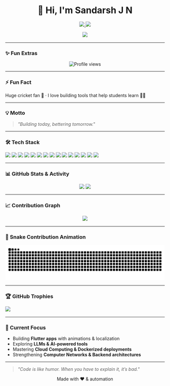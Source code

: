<h1 align="center">👋 Hi, I'm Sandarsh J N</h1>

<p align="center">
  <a href="mailto:sandarshjn18@gmail.com">
    <img src="https://img.shields.io/badge/Email-sandarshjn18%40gmail.com-red?style=for-the-badge&logo=gmail" />
  </a>
  <a href="https://www.linkedin.com/in/sandarsh-jn">
    <img src="https://img.shields.io/badge/LinkedIn-Sandarsh%20J%20N-blue?style=for-the-badge&logo=linkedin" />
  </a>
</p>

<p align="center">
  <img src="https://readme-typing-svg.herokuapp.com?size=24&duration=4000&color=F75C7E&center=true&vCenter=true&width=600&lines=Hi+I'm+Sandarsh+J+N;Flutter+Developer;AI+Enthusiast;Cloud+Explorer;Full+Stack+Developer" />
</p>

---
### ✨ Fun Extras
<p align="center">
  <img src="https://komarev.com/ghpvc/?username=Sandarsh18&color=brightgreen" alt="Profile views"/>
</p>

---
### ⚡ Fun Fact
Huge cricket fan 🏏 · I love building tools that help students learn 👨‍🎓

---

### 💡 Motto
> *"Building today, bettering tomorrow."*

---

### 🛠 Tech Stack
<p>
<img src="https://img.shields.io/badge/dart-%230175C2.svg?style=for-the-badge&logo=dart&logoColor=white"/>
<img src="https://img.shields.io/badge/java-%23ED8B00.svg?style=for-the-badge&logo=openjdk&logoColor=white"/>
<img src="https://img.shields.io/badge/html5-%23E34F26.svg?style=for-the-badge&logo=html5&logoColor=white"/>
<img src="https://img.shields.io/badge/css3-%231572B6.svg?style=for-the-badge&logo=css3&logoColor=white"/>
<img src="https://img.shields.io/badge/javascript-%23323330.svg?style=for-the-badge&logo=javascript&logoColor=%23F7DF1E"/>
<img src="https://img.shields.io/badge/python-3670A0?style=for-the-badge&logo=python&logoColor=ffdd54"/>
<img src="https://img.shields.io/badge/Flutter-%2302569B.svg?style=for-the-badge&logo=Flutter&logoColor=white"/>
<img src="https://img.shields.io/badge/docker-%230db7ed.svg?style=for-the-badge&logo=docker&logoColor=white"/>
<img src="https://img.shields.io/badge/linux-%23FCC624.svg?style=for-the-badge&logo=linux&logoColor=black"/>
<img src="https://img.shields.io/badge/Cloud%20Computing-%2300C7B7.svg?style=for-the-badge&logo=icloud&logoColor=white"/>
<img src="https://img.shields.io/badge/Computer%20Networks-%23323330.svg?style=for-the-badge&logo=networkx&logoColor=white"/>
<img src="https://img.shields.io/badge/AWS-%23FF9900.svg?style=for-the-badge&logo=amazon-aws&logoColor=white"/>
<img src="https://img.shields.io/badge/mysql-4479A1.svg?style=for-the-badge&logo=mysql&logoColor=white"/>
<img src="https://img.shields.io/badge/git-%23F05033.svg?style=for-the-badge&logo=git&logoColor=white"/>
<img src="https://img.shields.io/badge/github-%23121011.svg?style=for-the-badge&logo=github&logoColor=white"/>
</p>

---

### 📊 GitHub Stats & Activity
<p align="center">
  <img height="170" src="https://github-readme-stats.vercel.app/api?username=Sandarsh18&show_icons=true&theme=radical&hide_border=true"/>
  <img height="170" src="https://github-readme-stats.vercel.app/api/top-langs/?username=Sandarsh18&theme=radical&hide_border=true&layout=compact"/>
</p>


---

### 📈 Contribution Graph
<p align="center">
  <img src="https://github-readme-activity-graph.vercel.app/graph?username=Sandarsh18&theme=tokyo-night&area=true&hide_border=true"/>
</p>

---

### 🐍 Snake Contribution Animation
<p align="center">
  <picture>
    <source media="(prefers-color-scheme: dark)" srcset="https://raw.githubusercontent.com/Sandarsh18/Sandarsh18/output/snake-dark.svg" />
    <img alt="github contribution snake" src="https://raw.githubusercontent.com/Sandarsh18/Sandarsh18/output/snake.svg" />
  </picture>
</p>

---

### 🏆 GitHub Trophies

![](https://github-profile-trophy.vercel.app/?username=Sandarsh18&theme=radical&no-frame=true&no-bg=true&margin-w=4)

---

### 🎯 Current Focus
- Building **Flutter apps** with animations & localization  
- Exploring **LLMs & AI-powered tools**  
- Mastering **Cloud Computing & Dockerized deployments**  
- Strengthening **Computer Networks & Backend architectures**  

---



> *"Code is like humor. When you have to explain it, it’s bad."*

<p align="center">Made with ❤️ & automation</p>
